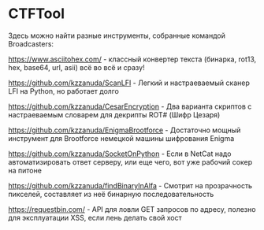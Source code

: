 # CTFTool

Здесь можно найти разные инструменты, собранные командой Broadcasters:


https://www.asciitohex.com/ - классный конвертер текста (бинарка, rot13, hex, base64, url, asii) всё во всё и сразу!

https://github.com/kzzanuda/ScanLFI - Легкий и настраеваемый сканер LFI на Python, но работает долго

https://github.com/kzzanuda/CesarEncryption - Два варианта скриптов с настраеваемым словарем для декрипты ROT# (Шифр Цезаря)

https://github.com/kzzanuda/EnigmaBrootforce - Достаточно мощный инструмент для Brootforce немецкой машины шифрования Enigma

https://github.com/kzzanuda/SocketOnPython - Если в NetCat надо автоматизировать ответ серверу, или еще чего, вот уже рабочий сокер на питоне

https://github.com/kzzanuda/findBinaryInAlfa - Смотрит на прозрачность пикселей, составляет из неё бинарную последовательность

https://requestbin.com/ - API для ловли GET запросов по адресу, полезно для эксплуатации XSS, если лень делать свой хост
